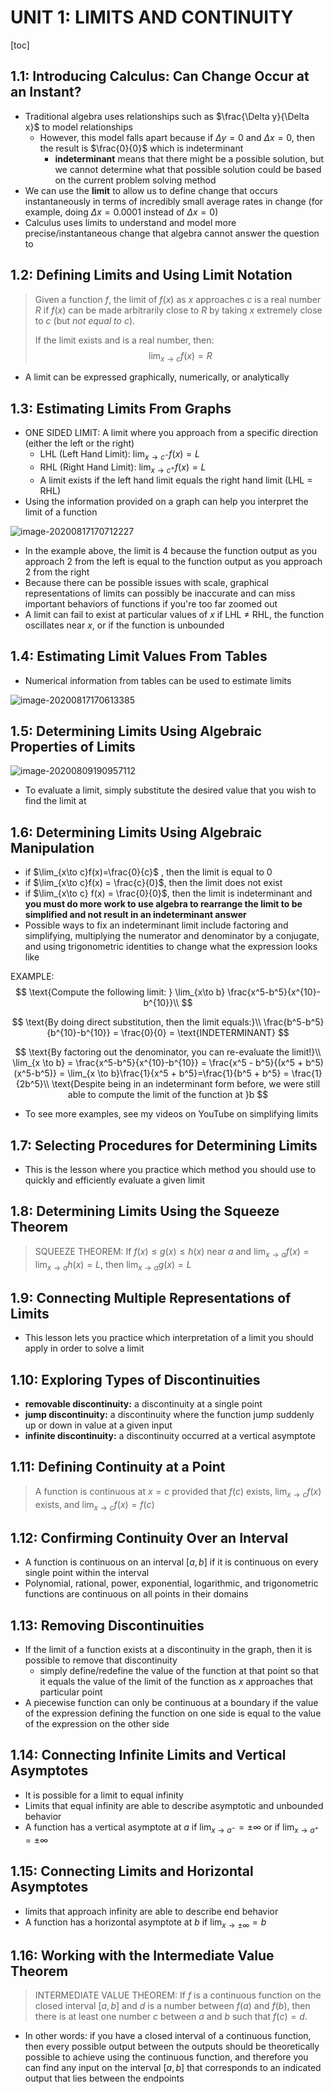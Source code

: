 # UNIT 1: LIMITS AND CONTINUITY

[toc]



## 1.1: Introducing Calculus: Can Change Occur at an Instant?

* Traditional algebra uses relationships such as $\frac{\Delta y}{\Delta x}$ to model relationships
  * However, this model falls apart because if $\Delta y = 0$ and $\Delta x = 0$, then the result is $\frac{0}{0}$ which is indeterminant
    * **indeterminant** means that there might be a possible solution, but we cannot determine what that possible solution could be based on the current problem solving method
* We can use the **limit** to allow us to define change that occurs instantaneously in terms of incredibly small average rates in change (for example, doing $\Delta x = 0.0001$ instead of $\Delta x = 0$)
* Calculus uses limits to understand and model more precise/instantaneous change that algebra cannot answer the question to



## 1.2: Defining Limits and Using Limit Notation

> Given a function $f$, the limit of $f(x)$ as $x$ approaches $c$ is a real number $R$ if $f(x)$ can be made arbitrarily close to $R$ by taking $x$ extremely close to $c$ (but *not equal to $c$*). 
>
> If the limit exists and is a real number, then:
> $$
> \lim_{x\to c} f(x) = R
> $$

* A limit can be expressed graphically, numerically, or analytically



## 1.3: Estimating Limits From Graphs

* ONE SIDED LIMIT: A limit where you approach from a specific direction (either the left or the right)
  * LHL (Left Hand Limit): $\lim_{x\to c^-} f(x) = L$
  * RHL (Right Hand Limit): $\lim_{x\to c^+} f(x) = L$
  * A limit exists if the left hand limit equals the right hand limit (LHL = RHL)
* Using the information provided on a graph can help you interpret the limit of a function



![image-20200817170712227](C:\Users\bushn\AppData\Roaming\Typora\typora-user-images\image-20200817170712227.png)



* In the example above, the limit is 4 because the function output as you approach 2 from the left is equal to the function output as you approach 2 from the right
* Because there can be possible issues with scale, graphical representations of limits can possibly be inaccurate and can miss important behaviors of functions if you're too far zoomed out
* A limit can fail to exist at particular values of $x$ if LHL $\ne$ RHL, the function oscillates near $x$, or if the function is unbounded



## 1.4: Estimating Limit Values From Tables

* Numerical information from tables can be used to estimate limits



![image-20200817170613385](C:\Users\bushn\AppData\Roaming\Typora\typora-user-images\image-20200817170613385.png)





## 1.5: Determining Limits Using Algebraic Properties of Limits

![image-20200809190957112](C:\Users\bushn\AppData\Roaming\Typora\typora-user-images\image-20200809190957112.png)

* To evaluate a limit, simply substitute the desired value that you wish to find the limit at



## 1.6: Determining Limits Using Algebraic Manipulation

* if $\lim_{x\to c}f(x)=\frac{0}{c}$ , then the limit is equal to $0$
* if $\lim_{x\to c}f(x) = \frac{c}{0}$, then the limit does not exist
* if $\lim_{x\to c} f(x) = \frac{0}{0}$, then the limit is indeterminant and **you must do more work to use algebra to rearrange the limit to be simplified and not result in an indeterminant answer**
* Possible ways to fix an indeterminant limit include factoring and simplifying, multiplying the numerator and denominator by a conjugate, and using trigonometric identities to change what the expression looks like

EXAMPLE:
$$
\text{Compute the following limit: } \lim_{x\to b} \frac{x^5-b^5}{x^{10}-b^{10}}\\
$$

$$
\text{By doing direct substitution, then the limit equals:}\\
\frac{b^5-b^5}{b^{10}-b^{10}} = \frac{0}{0} = \text{INDETERMINANT}
$$

$$
\text{By factoring out the denominator, you can re-evaluate the limit!}\\
\lim_{x \to b} = \frac{x^5-b^5}{x^{10}-b^{10}} = \frac{x^5 - b^5}{(x^5 + b^5)(x^5-b^5)}
= \lim_{x \to b}\frac{1}{x^5 + b^5}=\frac{1}{b^5 + b^5} = \frac{1}{2b^5}\\
\text{Despite being in an indeterminant form before, we were still able to compute the limit of the function at }b
$$

* To see more examples, see my videos on YouTube on simplifying limits



## 1.7: Selecting Procedures for Determining Limits

* This is the lesson where you practice which method you should use to quickly and efficiently evaluate a given limit



## 1.8: Determining Limits Using the Squeeze Theorem

> SQUEEZE THEOREM: If $f(x) \le g(x) \le h(x)$ near $a$ and $\lim_{x\to a} f(x) = \lim_{x\to a} h(x) = L$, then $\lim_{x\to a}g(x) = L$



## 1.9: Connecting Multiple Representations of Limits

* This lesson lets you practice which interpretation of a limit you should apply in order to solve a limit



## 1.10: Exploring Types of Discontinuities

* **removable discontinuity:** a discontinuity at a single point
* **jump discontinuity:** a discontinuity where the function jump suddenly up or down in value at a given input
* **infinite discontinuity:** a discontinuity occurred at a vertical asymptote



## 1.11: Defining Continuity at a Point

> A function is continuous at $x=c$ provided that $f(c)$ exists, $\lim_{x\to c}f(x)$ exists, and $\lim_{x\to c} f(x) = f(c)$



## 1.12: Confirming Continuity Over an Interval

* A function is continuous on an interval $[a,b]$ if it is continuous on every single point within the interval
* Polynomial, rational, power, exponential, logarithmic, and trigonometric functions are continuous on all points in their domains



## 1.13: Removing Discontinuities

* If the limit of a function exists at a discontinuity in the graph, then it is possible to remove that discontinuity
  * simply define/redefine the value of the function at that point so that it equals the value of the limit of the function as $x$ approaches that particular point
* A piecewise function can only be continuous at a boundary if the value of the expression defining the function on one side is equal to the value of the expression on the other side 



## 1.14: Connecting Infinite Limits and Vertical Asymptotes

* It is possible for a limit to equal infinity
* Limits that equal infinity are able to describe asymptotic and unbounded behavior
* A function has a vertical asymptote at $a$ if $\lim_{x\to a^-} = \pm\infty$ or if $\lim_{x\to a^+} = \pm\infty$



## 1.15: Connecting Limits and Horizontal Asymptotes

* limits that approach infinity are able to describe end behavior
* A function has a horizontal asymptote at $b$ if $\lim_{x \to \pm\infty} = b$



## 1.16: Working with the Intermediate Value Theorem

> INTERMEDIATE VALUE THEOREM:
> If $f$ is a continuous function on the closed interval $[a,b]$ and $d$ is a number between $f(a)$ and $f(b)$, then there is at least one number $c$ between $a$ and $b$ such that $f(c) = d$.

* In other words: if you have a closed interval of a continuous function, then every possible output between the outputs should be theoretically possible to achieve using the continuous function, and therefore you can find any input on the interval $[a,b]$ that corresponds to an indicated output that lies between the endpoints
